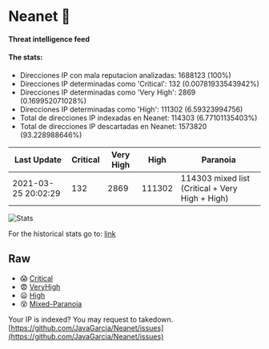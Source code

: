 # Neanet :hocho:
#### Threat intelligence feed
#### The stats:

- Direcciones IP con mala reputacion analizadas: 1688123 (100%)
- Direcciones IP determinadas como 'Critical':  132 (0.00781933543942%)
- Direcciones IP determinadas como 'Very High':  2869 (0.169952071028%)
- Direcciones IP determinadas como 'High':  111302 (6.59323994756)
- Total de direcciones IP indexadas en Neanet:  114303 (6.77101135403%)
- Total de direcciones IP descartadas en Neanet:  1573820 (93.228988646%)

| Last Update | Critical | Very High | High | Paranoia |
| --- | --- | --- | --- | --- |
| 2021-03-25 20:02:29 | 132 | 2869 | 111302 | 114303 mixed list (Critical + Very High + High)|

![Stats](https://docs.google.com/spreadsheets/d/e/2PACX-1vSnaNMIXVabIpDJjufMlzH7poXnshF3mgd8Is1g9ytUEzVsP5my4Trn8f-xkoLLQ38xpL3HtmUexLo6/pubchart?oid=501124687&format=image)

For the historical stats go to: [link](/stats.csv)
## Raw
- :scream: [Critical](https://raw.githubusercontent.com/JavaGarcia/Neanet/master/blacklists/neanet_critical.txt)
- :fearful: [VeryHigh](https://raw.githubusercontent.com/JavaGarcia/Neanet/master/blacklists/neanet_veryHigh.txtt)
- :frowning: [High](https://raw.githubusercontent.com/JavaGarcia/Neanet/master/blacklists/neanet_high.txt)
- :dizzy_face: [Mixed-Paranoia](https://raw.githubusercontent.com/JavaGarcia/Neanet/master/blacklists/neanet_all.txt)


Your IP is indexed? You may request to takedown. [https://github.com/JavaGarcia/Neanet/issues](https://github.com/JavaGarcia/Neanet/issues)
































































































































































































































































































































































































































































































































































































































































































































































































































































































































































































































































































































































































































































































































































































































































































































































































































































































































































































































































































































































































































































































































































































































































































































































































































































































































































































































































































































































































































































































































































































































































































































































































































































































































































































































































































































































































































































































































































































































































































































































































































































































































































































































































































































































































































































































































































































































































































































































































































































































































































































































































































































































































































































































































